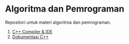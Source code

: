 # Algoritma dan Pemrograman

Repositori untuk materi algoritma dan pemrograman.

1. [C++ Compiler & IDE](https://sourceforge.net/projects/orwelldevcpp/)
2. [ Dokumentasi C++](http://cplusplus.com/doc/tutorial/)
